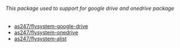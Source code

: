 ###### This package used to support for google drive and onedrive package
- [as247/flysystem-google-drive](https://packagist.org/packages/as247/flysystem-google-drive)
- [as247/flysystem-onedrive](https://packagist.org/packages/as247/flysystem-onedrive)
- [as247/flysystem-alist](https://packagist.org/packages/as247/flysystem-alist)
